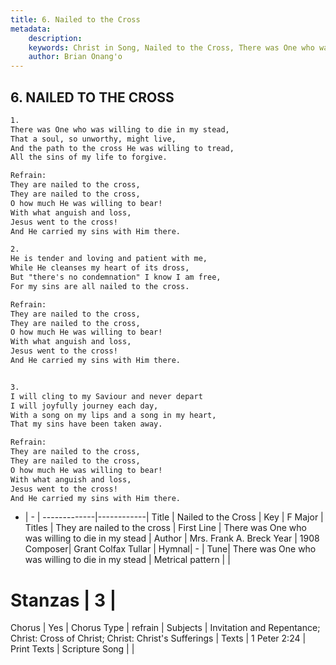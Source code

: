 ```yaml
---
title: 6. Nailed to the Cross
metadata:
    description: 
    keywords: Christ in Song, Nailed to the Cross, There was One who was willing to die in my stead, They are nailed to the cross
    author: Brian Onang'o
---
```



## 6. NAILED TO THE CROSS

```txt
1.
There was One who was willing to die in my stead,
That a soul, so unworthy, might live,
And the path to the cross He was willing to tread,
All the sins of my life to forgive.

Refrain:
They are nailed to the cross,
They are nailed to the cross,
O how much He was willing to bear!
With what anguish and loss,
Jesus went to the cross!
And He carried my sins with Him there.

2.
He is tender and loving and patient with me,
While He cleanses my heart of its dross,
But "there's no condemnation" I know I am free,
For my sins are all nailed to the cross. 

Refrain:
They are nailed to the cross,
They are nailed to the cross,
O how much He was willing to bear!
With what anguish and loss,
Jesus went to the cross!
And He carried my sins with Him there.


3.
I will cling to my Saviour and never depart
I will joyfully journey each day,
With a song on my lips and a song in my heart,
That my sins have been taken away. 

Refrain:
They are nailed to the cross,
They are nailed to the cross,
O how much He was willing to bear!
With what anguish and loss,
Jesus went to the cross!
And He carried my sins with Him there.

```

- |   -  |
-------------|------------|
Title | Nailed to the Cross |
Key | F Major |
Titles | They are nailed to the cross |
First Line | There was One who was willing to die in my stead |
Author | Mrs. Frank A. Breck
Year | 1908
Composer| Grant Colfax Tullar |
Hymnal|  - |
Tune| There was One who was willing to die in my stead |
Metrical pattern | |
# Stanzas | 3 |
Chorus | Yes |
Chorus Type | refrain |
Subjects | Invitation and Repentance; Christ: Cross of Christ; Christ: Christ's Sufferings |
Texts | 1 Peter 2:24 |
Print Texts | 
Scripture Song |  |
  
